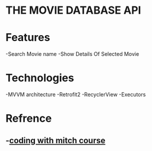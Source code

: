 # THE MOVIE DATABASE API

# Features
 -Search Movie name 
 -Show Details Of Selected Movie
 
# Technologies
 -MVVM architecture
 -Retrofit2
 -RecyclerView
 -Executors
 
# Refrence
 -[coding with mitch course](https://codingwithmitch.com/courses/rest-api-mvvm-retrofit2/)
 -
